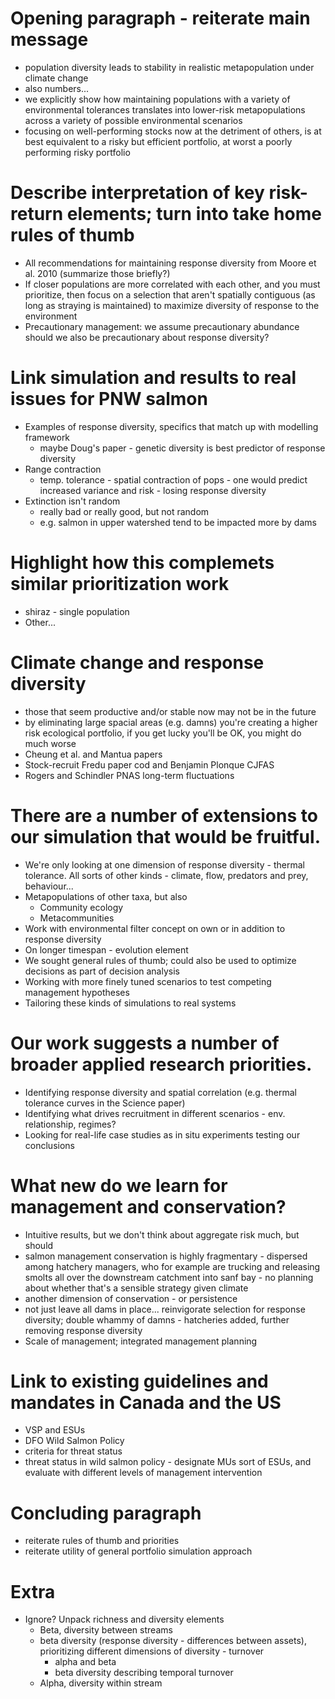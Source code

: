 # Opening paragraph - reiterate main message
  * population diversity leads to stability in realistic metapopulation
    under climate change
  * also numbers...
  * we explicitly show how maintaining populations with a variety of
    environmental tolerances translates into lower-risk metapopulations
    across a variety of possible environmental scenarios   
  * focusing on well-performing stocks now at the detriment of others,
    is at best equivalent to a risky but efficient portfolio, at worst
    a poorly performing risky portfolio

# Describe interpretation of key risk-return elements; turn into take home rules of thumb
  * All recommendations for maintaining response diversity from Moore et
    al. 2010 (summarize those briefly?)
  * If closer populations are more correlated with each other, and you
    must prioritize, then focus on a selection that aren't spatially
    contiguous (as long as straying is maintained) to maximize diversity
    of response to the environment
  * Precautionary management: we assume precautionary abundance should
    we also be precautionary about response diversity?

# Link simulation and results to real issues for PNW salmon
  * Examples of response diversity, specifics that match up with
    modelling framework
    * maybe Doug's paper - genetic diversity is best predictor of
      response diversity
  * Range contraction
    * temp. tolerance - spatial contraction of pops - one would predict
      increased variance and risk - losing response diversity 
  * Extinction isn't random
    * really bad or really good, but not random
    * e.g. salmon in upper watershed tend to be impacted more by dams

# Highlight how this complemets similar prioritization work
  * shiraz - single population
  * Other...

# Climate change and response diversity
  * those that seem productive and/or stable now may not be in the
    future
  * by eliminating large spacial areas (e.g. damns) you're creating
    a higher risk ecological portfolio, if you get lucky you'll be OK,
    you might do much worse
  * Cheung et al. and Mantua papers
  * Stock-recruit Fredu paper cod and Benjamin Plonque CJFAS
  * Rogers and Schindler PNAS long-term fluctuations

# There are a number of extensions to our simulation that would be fruitful.
  * We're only looking at one dimension of response diversity - thermal
    tolerance. All sorts of other kinds - climate, flow, predators and
    prey, behaviour...
  * Metapopulations of other taxa, but also
    * Community ecology
    * Metacommunities
  * Work with environmental filter concept on own or in addition to
    response diversity
  * On longer timespan - evolution element
  * We sought general rules of thumb; could also be used to optimize
    decisions as part of decision analysis
  * Working with more finely tuned scenarios to test competing
    management hypotheses
  * Tailoring these kinds of simulations to real systems

# Our work suggests a number of broader applied research priorities.
  * Identifying response diversity and spatial correlation (e.g. thermal
    tolerance curves in the Science paper)
  * Identifying what drives recruitment in different scenarios - env.
    relationship, regimes?
  * Looking for real-life case studies as in situ experiments testing
    our conclusions

# What new do we learn for management and conservation?
  * Intuitive results, but we don't think about aggregate risk much, but
    should
  * salmon management conservation is highly fragmentary - dispersed
    among hatchery managers, who for example are trucking and releasing
    smolts all over the downstream catchment into sanf bay - no planning
    about whether that's a sensible strategy given climate
  * another dimension of conservation - or persistence
  * not just leave all dams in place... reinvigorate selection for
    response diversity;  double whammy of damns - hatcheries added,
    further removing response diversity
  * Scale of management; integrated management planning

# Link to existing guidelines and mandates in Canada and the US
  * VSP and ESUs
  * DFO Wild Salmon Policy
  * criteria for threat status
  * threat status in wild salmon policy - designate MUs sort of ESUs,
    and evaluate with different levels of management intervention

# Concluding paragraph
  * reiterate rules of thumb and priorities
  * reiterate utility of general portfolio simulation approach

# Extra
- Ignore? Unpack richness and diversity elements
    * Beta, diversity between streams
    * beta diversity (response diversity - differences between assets),
      prioritizing different dimensions of diversity - turnover
      * alpha and beta
      * beta diversity describing temporal turnover
    * Alpha, diversity within stream

